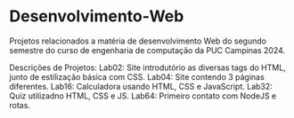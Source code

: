 # Desenvolvimento-Web
Projetos relacionados a matéria de desenvolvimento Web do segundo semestre do curso de engenharia de computação da PUC Campinas 2024.

Descrições de Projetos:
Lab02: Site introdutório as diversas tags do HTML, junto de estilização básica com CSS.
Lab04: Site contendo 3 páginas diferentes.
Lab16: Calculadora usando HTML, CSS e JavaScript.
Lab32: Quiz utilizadno HTML, CSS e JS.
Lab64: Primeiro contato com NodeJS e rotas.
